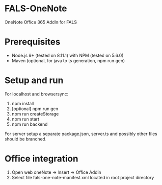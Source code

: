 # FALS-OneNote
OneNote Office 365 AddIn for FALS

# Prerequisites
* Node.js 6+ (tested on 8.11.1) with NPM (tested on 5.6.0)
* Maven (optional, for java to ts generation, npm run gen)

# Setup and run

For localhost and browsersync:

1) npm install
2) \[optional\] npm run gen
3) npm run createStorage
4) npm run start
5) npm run backend

For server setup a separate package.json, server.ts and possibly other files should be branched.

# Office integration

1) Open web oneNote -> Insert -> Office Addin
2) Select file	fals-one-note-manifest.xml located in root project directory
